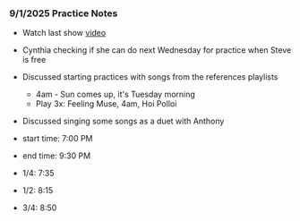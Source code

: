 ### 9/1/2025 Practice Notes
- Watch last show [video](https://youtu.be/lgH45nmDAEk)
- Cynthia checking if she can do next Wednesday for practice when Steve is free
- Discussed starting practices with songs from the references playlists
	- 4am - Sun comes up, it's Tuesday morning
	- Play 3x: Feeling Muse, 4am, Hoi Polloi
- Discussed singing some songs as a duet with Anthony
- start time: 7:00 PM
- end time: 9:30 PM

- 1/4: 7:35
- 1/2: 8:15
- 3/4: 8:50